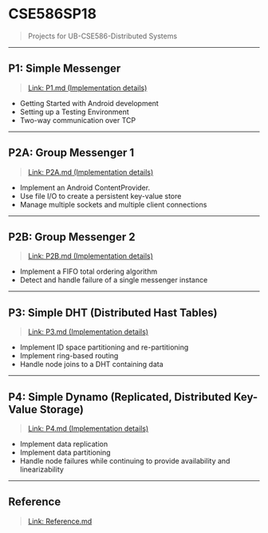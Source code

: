 # CSE586SP18
> Projects for UB-CSE586-Distributed Systems     

---    

## P1: Simple Messenger   
> [Link: P1.md (Implementation details)](https://github.com/lzsdodo/CSE586SP18/blob/master/P1.md)    

- Getting Started with Android development    
- Setting up a Testing Environment    
- Two-way communication over TCP    

---    

## P2A: Group Messenger 1    
> [Link: P2A.md (Implementation details)](https://github.com/lzsdodo/CSE586SP18/blob/master/P2A.md)    

- Implement an Android ContentProvider.    
- Use file I/O to create a persistent key-value store     
- Manage multiple sockets and multiple client connections     

---    

## P2B: Group Messenger 2    
> [Link: P2B.md (Implementation details)](https://github.com/lzsdodo/CSE586SP18/blob/master/P2B.md)    

- Implement a FIFO total ordering algorithm    
- Detect and handle failure of a single messenger instance    

---    

## P3: Simple DHT (Distributed Hast Tables)    
> [Link: P3.md (Implementation details)](https://github.com/lzsdodo/CSE586SP18/blob/master/P3.md)    

- Implement ID space partitioning and re-partitioning    
- Implement ring-based routing    
- Handle node joins to a DHT containing data    

---    


## P4: Simple Dynamo (Replicated, Distributed Key-Value Storage)
> [Link: P4.md (Implementation details)](https://github.com/lzsdodo/CSE586SP18/blob/master/P4.md)

- Implement data replication		
- Implement data partitioning		
- Handle node failures while continuing to provide availability and linearizability			

---		

## Reference    
> [Link: Reference.md](https://github.com/lzsdodo/CSE586SP18/blob/master/Reference.md)    